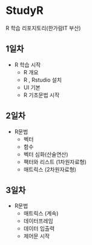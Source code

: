 # StudyR
R 학습 리포지토리(한가람IT 부산)

## 1일차
 - R 학습 시작
   - R 개요
   - R , Rstudio 설치
   - UI 기본
   - R 기초문법 시작

## 2일차
 - R문법
   - 벡터
   - 함수
   - 벡터 심화(산술연산)
   - 팩터와 리스트 (1차원자료형)
   - 매트릭스 (2차원자료형)

## 3일차
 - R문법
   - 매트릭스 (계속)
   - 데이터프레임
   - 데이터 입출력
   - 제어문 시작
